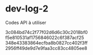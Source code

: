 # dev-log-2
Codes API à utiliser

3c084bd74c2f77f02d6d6c30c2018bf0
f5e810531af1756846022c6f387acf25
348e43383864ecfba8b0827cc402f3ff
2956ff49de9d7e9faa3cc83cc4805ee8
